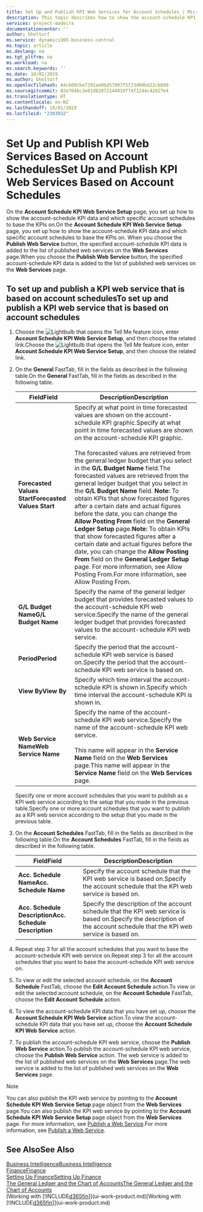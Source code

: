 ```yaml
---
title: Set Up and Publish KPI Web Services for Account Schedules | Microsoft Docs
description: This topic describes how to show the account-schedule KPI data based on specific account schedules.
services: project-madeira
documentationcenter: ''
author: bholtorf
ms.service: dynamics365-business-central
ms.topic: article
ms.devlang: na
ms.tgt_pltfrm: na
ms.workload: na
ms.search.keywords: ''
ms.date: 10/01/2019
ms.author: bholtorf
ms.openlocfilehash: 84cb09cbe7291ae0bd57997f5f23d04bd22cb898
ms.sourcegitcommit: 02e704bc3e01d62072144919774f1244c42827e4
ms.translationtype: HT
ms.contentlocale: en-NZ
ms.lasthandoff: 10/01/2019
ms.locfileid: "2303932"
---
```

# <a name="set-up-and-publish-kpi-web-services-based-on-account-schedules"></a><span data-ttu-id="4fb74-103">Set Up and Publish KPI Web Services Based on Account Schedules</span><span class="sxs-lookup"><span data-stu-id="4fb74-103">Set Up and Publish KPI Web Services Based on Account Schedules</span></span>
<span data-ttu-id="4fb74-104">On the **Account Schedule KPI Web Service Setup** page, you set up how to show the account-schedule KPI data and which specific account schedules to base the KPIs on.</span><span class="sxs-lookup"><span data-stu-id="4fb74-104">On the **Account Schedule KPI Web Service Setup** page, you set up how to show the account-schedule KPI data and which specific account schedules to base the KPIs on.</span></span> <span data-ttu-id="4fb74-105">When you choose the **Publish Web Service** button, the specified account-schedule KPI data is added to the list of published web services on the **Web Services** page.</span><span class="sxs-lookup"><span data-stu-id="4fb74-105">When you choose the **Publish Web Service** button, the specified account-schedule KPI data is added to the list of published web services on the **Web Services** page.</span></span>  

## <a name="to-set-up-and-publish-a-kpi-web-service-that-is-based-on-account-schedules"></a><span data-ttu-id="4fb74-106">To set up and publish a KPI web service that is based on account schedules</span><span class="sxs-lookup"><span data-stu-id="4fb74-106">To set up and publish a KPI web service that is based on account schedules</span></span>  
1.  <span data-ttu-id="4fb74-107">Choose the ![Lightbulb that opens the Tell Me feature](media/ui-search/search_small.png "Tell me what you want to do") icon, enter **Account Schedule KPI Web Service Setup**, and then choose the related link.</span><span class="sxs-lookup"><span data-stu-id="4fb74-107">Choose the ![Lightbulb that opens the Tell Me feature](media/ui-search/search_small.png "Tell me what you want to do") icon, enter **Account Schedule KPI Web Service Setup**, and then choose the related link.</span></span>  
2.  <span data-ttu-id="4fb74-108">On the **General** FastTab, fill in the fields as described in the following table.</span><span class="sxs-lookup"><span data-stu-id="4fb74-108">On the **General** FastTab, fill in the fields as described in the following table.</span></span>  

    |<span data-ttu-id="4fb74-109">Field</span><span class="sxs-lookup"><span data-stu-id="4fb74-109">Field</span></span>|<span data-ttu-id="4fb74-110">Description</span><span class="sxs-lookup"><span data-stu-id="4fb74-110">Description</span></span>|  
    |---------------------------------|---------------------------------------|  
    |<span data-ttu-id="4fb74-111">**Forecasted Values Start**</span><span class="sxs-lookup"><span data-stu-id="4fb74-111">**Forecasted Values Start**</span></span>|<span data-ttu-id="4fb74-112">Specify at what point in time forecasted values are shown on the account-schedule KPI graphic.</span><span class="sxs-lookup"><span data-stu-id="4fb74-112">Specify at what point in time forecasted values are shown on the account-schedule KPI graphic.</span></span><br /><br /> <span data-ttu-id="4fb74-113">The forecasted values are retrieved from the general ledger budget that you select in the **G/L Budget Name** field.</span><span class="sxs-lookup"><span data-stu-id="4fb74-113">The forecasted values are retrieved from the general ledger budget that you select in the **G/L Budget Name** field.</span></span> <span data-ttu-id="4fb74-114">**Note:**  To obtain KPIs that show forecasted figures after a certain date and actual figures before the date, you can change the **Allow Posting From** field on the **General Ledger Setup** page.</span><span class="sxs-lookup"><span data-stu-id="4fb74-114">**Note:**  To obtain KPIs that show forecasted figures after a certain date and actual figures before the date, you can change the **Allow Posting From** field on the **General Ledger Setup** page.</span></span> <span data-ttu-id="4fb74-115">For more information, see Allow Posting From.</span><span class="sxs-lookup"><span data-stu-id="4fb74-115">For more information, see Allow Posting From.</span></span>|  
    |<span data-ttu-id="4fb74-116">**G/L Budget Name**</span><span class="sxs-lookup"><span data-stu-id="4fb74-116">**G/L Budget Name**</span></span>|<span data-ttu-id="4fb74-117">Specify the name of the general ledger budget that provides forecasted values to the account-schedule KPI web service.</span><span class="sxs-lookup"><span data-stu-id="4fb74-117">Specify the name of the general ledger budget that provides forecasted values to the account-schedule KPI web service.</span></span>|  
    |<span data-ttu-id="4fb74-118">**Period**</span><span class="sxs-lookup"><span data-stu-id="4fb74-118">**Period**</span></span>|<span data-ttu-id="4fb74-119">Specify the period that the account-schedule KPI web service is based on.</span><span class="sxs-lookup"><span data-stu-id="4fb74-119">Specify the period that the account-schedule KPI web service is based on.</span></span>|  
    |<span data-ttu-id="4fb74-120">**View By**</span><span class="sxs-lookup"><span data-stu-id="4fb74-120">**View By**</span></span>|<span data-ttu-id="4fb74-121">Specify which time interval the account-schedule KPI is shown in.</span><span class="sxs-lookup"><span data-stu-id="4fb74-121">Specify which time interval the account-schedule KPI is shown in.</span></span>|  
    |<span data-ttu-id="4fb74-122">**Web Service Name**</span><span class="sxs-lookup"><span data-stu-id="4fb74-122">**Web Service Name**</span></span>|<span data-ttu-id="4fb74-123">Specify the name of the account-schedule KPI web service.</span><span class="sxs-lookup"><span data-stu-id="4fb74-123">Specify the name of the account-schedule KPI web service.</span></span><br /><br /> <span data-ttu-id="4fb74-124">This name will appear in the **Service Name** field on the **Web Services** page.</span><span class="sxs-lookup"><span data-stu-id="4fb74-124">This name will appear in the **Service Name** field on the **Web Services** page.</span></span>|  

    <span data-ttu-id="4fb74-125">Specify one or more account schedules that you want to publish as a KPI web service according to the setup that you made in the previous table.</span><span class="sxs-lookup"><span data-stu-id="4fb74-125">Specify one or more account schedules that you want to publish as a KPI web service according to the setup that you made in the previous table.</span></span>  

3.  <span data-ttu-id="4fb74-126">On the **Account Schedules** FastTab, fill in the fields as described in the following table.</span><span class="sxs-lookup"><span data-stu-id="4fb74-126">On the **Account Schedules** FastTab, fill in the fields as described in the following table.</span></span>  

    |<span data-ttu-id="4fb74-127">Field</span><span class="sxs-lookup"><span data-stu-id="4fb74-127">Field</span></span>|<span data-ttu-id="4fb74-128">Description</span><span class="sxs-lookup"><span data-stu-id="4fb74-128">Description</span></span>|  
    |---------------------------------|---------------------------------------|  
    |<span data-ttu-id="4fb74-129">**Acc. Schedule Name**</span><span class="sxs-lookup"><span data-stu-id="4fb74-129">**Acc. Schedule Name**</span></span>|<span data-ttu-id="4fb74-130">Specify the account schedule that the KPI web service is based on.</span><span class="sxs-lookup"><span data-stu-id="4fb74-130">Specify the account schedule that the KPI web service is based on.</span></span>|  
    |<span data-ttu-id="4fb74-131">**Acc. Schedule Description**</span><span class="sxs-lookup"><span data-stu-id="4fb74-131">**Acc. Schedule Description**</span></span>|<span data-ttu-id="4fb74-132">Specify the description of the account schedule that the KPI web service is based on.</span><span class="sxs-lookup"><span data-stu-id="4fb74-132">Specify the description of the account schedule that the KPI web service is based on.</span></span>|  

4.  <span data-ttu-id="4fb74-133">Repeat step 3 for all the account schedules that you want to base the account-schedule KPI web service on.</span><span class="sxs-lookup"><span data-stu-id="4fb74-133">Repeat step 3 for all the account schedules that you want to base the account-schedule KPI web service on.</span></span>  
5.  <span data-ttu-id="4fb74-134">To view or edit the selected account schedule, on the **Account Schedule** FastTab, choose the **Edit Account Schedule** action.</span><span class="sxs-lookup"><span data-stu-id="4fb74-134">To view or edit the selected account schedule, on the **Account Schedule** FastTab, choose the **Edit Account Schedule** action.</span></span>  
6.  <span data-ttu-id="4fb74-135">To view the account-schedule KPI data that you have set up, choose the **Account Schedule KPI Web Service** action.</span><span class="sxs-lookup"><span data-stu-id="4fb74-135">To view the account-schedule KPI data that you have set up, choose the **Account Schedule KPI Web Service** action.</span></span>  
7.  <span data-ttu-id="4fb74-136">To publish the account-schedule KPI web service, choose the **Publish Web Service** action.</span><span class="sxs-lookup"><span data-stu-id="4fb74-136">To publish the account-schedule KPI web service, choose the **Publish Web Service** action.</span></span> <span data-ttu-id="4fb74-137">The web service is added to the list of published web services on the **Web Services** page.</span><span class="sxs-lookup"><span data-stu-id="4fb74-137">The web service is added to the list of published web services on the **Web Services** page.</span></span>  

> [!NOTE]  
>  <span data-ttu-id="4fb74-138">You can also publish the KPI web service by pointing to the **Account Schedule KPI Web Service Setup** page object from the **Web Services** page.</span><span class="sxs-lookup"><span data-stu-id="4fb74-138">You can also publish the KPI web service by pointing to the **Account Schedule KPI Web Service Setup** page object from the **Web Services** page.</span></span> <span data-ttu-id="4fb74-139">For more information, see [Publish a Web Service](across-how-publish-web-service.md).</span><span class="sxs-lookup"><span data-stu-id="4fb74-139">For more information, see [Publish a Web Service](across-how-publish-web-service.md).</span></span>  

## <a name="see-also"></a><span data-ttu-id="4fb74-140">See Also</span><span class="sxs-lookup"><span data-stu-id="4fb74-140">See Also</span></span>  
[<span data-ttu-id="4fb74-141">Business Intelligence</span><span class="sxs-lookup"><span data-stu-id="4fb74-141">Business Intelligence</span></span>](bi.md)  
[<span data-ttu-id="4fb74-142">Finance</span><span class="sxs-lookup"><span data-stu-id="4fb74-142">Finance</span></span>](finance.md)  
[<span data-ttu-id="4fb74-143">Setting Up Finance</span><span class="sxs-lookup"><span data-stu-id="4fb74-143">Setting Up Finance</span></span>](finance-setup-finance.md)  
[<span data-ttu-id="4fb74-144">The General Ledger and the Chart of Accounts</span><span class="sxs-lookup"><span data-stu-id="4fb74-144">The General Ledger and the Chart of Accounts</span></span>](finance-general-ledger.md)  
<span data-ttu-id="4fb74-145">[Working with [!INCLUDE[d365fin](includes/d365fin_md.md)]](ui-work-product.md)</span><span class="sxs-lookup"><span data-stu-id="4fb74-145">[Working with [!INCLUDE[d365fin](includes/d365fin_md.md)]](ui-work-product.md)</span></span>
